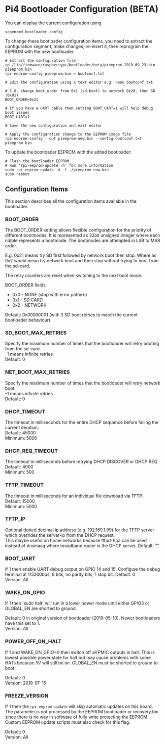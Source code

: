 # Pi4 Bootloader Configuration (BETA)

You can display the current configuration using 
```
vcgencmd bootloader_config
```

To change these bootloader configuration items, you need to extract the configuration segment, make changes, re-insert it, then reprogram the EEPROM with the new bootloader. 

```
# Extract the configuration file
cp /lib/firmware/raspberrypi/bootloader/beta/pieeprom-2019-09-23.bin pieeprom.bin
rpi-eeprom-config pieeprom.bin > bootconf.txt

# Edit the configuration using a text editor e.g. nano bootconf.txt

# E.G. change boot_order from 0x1 (sd-boot) to network 0x20, then SD (0x01)
BOOT_ORDER=0x21

# If you have a UART cable then setting BOOT_UART=1 will help debug boot issues
BOOT_UART=1

# Save the new configuration and exit editor

# Apply the configuration change to the EEPROM image file
rpi-eeprom-config --out pieeprom-new.bin --config bootconf.txt pieeprom.bin
```

To update the bootloader EEPROM with the edited bootloader:

```
# Flash the bootloader EEPROM
# Run 'rpi-eeprom-update -h' for more information
sudo rpi-eeprom-update -d -f ./pieeprom-new.bin
sudo reboot
```

## Configuration Items

This section describes all the configuration items available in the bootloader.

### BOOT_ORDER
The BOOT_ORDER setting allows flexible configuration for the priority of different
bootmodes. It is represented as 32bit unsigned integer where each nibble represents
a bootmode. The bootmodes are attempted in LSB to MSB order.  

E.g. 0x21 means try SD first followed by network boot then stop. Where as
0x2 would mean try network boot and then stop without trying to boot from
the sd-card.

The retry counters are reset when switching to the next boot mode.

BOOT_ORDER fields  
* 0x0 - NONE (stop with error pattern)  
* 0x1 - SD CARD  
* 0x2 - NETWORK  

Default: 0x00000001 (with 3 SD boot retries to match the current bootloader behaviour)  

### SD_BOOT_MAX_RETRIES
Specify the maximum number of times that the bootloader will retry booting from the sd-card.  
-1 means infinite retries  
Default: 0  

### NET_BOOT_MAX_RETRIES
Specify the maximum number of times that the bootloader will retry network boot.  
-1 means infinite retries  
Default: 0  

### DHCP_TIMEOUT
The timeout in milliseconds for the entire DHCP sequence before failing the current iteration.  
Default: 45000  
Minimum: 5000  

### DHCP_REQ_TIMEOUT
The timeout in milliseconds before retrying DHCP DISCOVER or DHCP REQ.  
Default: 4000  
Minimum: 500  

### TFTP_TIMEOUT
The timeout in milliseconds for an individual file download via TFTP.  
Default: 15000  
Minimum: 5000  

### TFTP_IP
Optional dotted decimal ip address (e.g. 192.169.1.99) for the TFTP server which overrides the server-ip from the DHCP request.  
This maybe useful on home networks because tftpd-hpa can be used instead of dnsmasq where broadband router is the DHCP server.
Default: ""  

### BOOT_UART

If 1 then enable UART debug output on GPIO 14 and 15. Configure the debug terminal at 115200bps, 8 bits, no parity bits, 1 stop bit. 
Default: 0  
Version: All  

### WAKE_ON_GPIO 

If 1 then 'sudo halt' will run in a lower power mode until either GPIO3 or GLOBAL_EN are shorted to ground.  

Default: 0 in original version of bootloader (2019-05-10). Newer bootloaders have this set to 1.  
Version: All  

### POWER_OFF_ON_HALT  

If 1 and WAKE_ON_GPIO=0 then switch off all PMIC outputs in halt. This is lowest possible power state for halt but may cause problems with some HATs because 5V will still be on. GLOBAL_EN must be shorted to ground to boot.  

Default: 0  
Version: 2019-07-15  

### FREEZE_VERSION

If 1 then the `rpi-eeprom-update` will skip automatic updates on this board. The parameter is not processed by the EEPROM bootloader or recovery.bin since there is no way in software of fully write protecting the EEPROM. Custom EEPROM update scripts must also check for this flag.

Default: 0  
Version: All  
